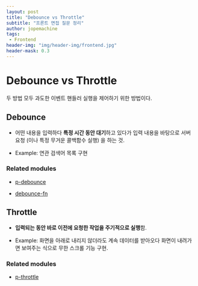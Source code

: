```yaml
---
layout: post
title: "Debounce vs Throttle"
subtitle: "프론트 면접 질문 정리"
author: jopemachine
tags: 
 - Frontend
header-img: "img/header-img/frontend.jpg"
header-mask: 0.3
---
```


# Debounce vs Throttle

두 방법 모두 과도한 이벤트 핸들러 실행을 제어하기 위한 방법이다.

## Debounce

- 어떤 내용을 입력하다 **특정 시간 동안 대기**하고 있다가 입력 내용을 바탕으로 서버 요청 (이나 특정 무거운 콜백함수 실행) 을 하는 것.

- Example: 연관 검색어 목록 구현

### Related modules

- [p-debounce](https://github.com/sindresorhus/p-debounce)

- [debounce-fn](https://github.com/sindresorhus/debounce-fn)

## Throttle

- **입력되는 동안 바로 이전에 요청한 작업을 주기적으로 실행**함.

- Example: 화면을 아래로 내리지 않더라도 계속 데이터를 받아오다 화면이 내려가면 보여주는 식으로 무한 스크롤 기능 구현.

### Related modules

- [p-throttle](https://github.com/sindresorhus/p-throttle)
